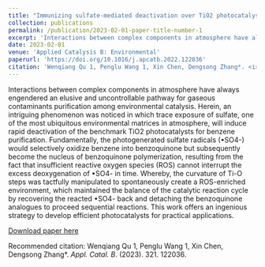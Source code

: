 ```yaml
---
title: "Immunizing sulfate-mediated deactivation over TiO2 photocatalysts for gaseous benzene purification via self-adaptive deoxygenation of sulfate radicals"
collection: publications
permalink: /publication/2023-02-01-paper-title-number-1
excerpt: 'Interactions between complex components in atmosphere have always engendered an elusive and uncontrollable pathway for gaseous contaminants purification among environmental catalysis. Herein, an intriguing phenomenon was noticed in which trace exposure of sulfate, one of the most ubiquitous environmental matrices in atmosphere, will induce rapid deactivation of the benchmark TiO2 photocatalysts for benzene purification. Fundamentally, the photogenerated sulfate radicals (•SO4-) would selectively oxidize benzene into benzoquinone but subsequently become the nucleus of benzoquinone polymerization, resulting from the fact that insufficient reactive oxygen species (ROS) cannot interrupt the excess deoxygenation of •SO4- in time. Whereby, the curvature of Ti-O steps was tactfully manipulated to spontaneously create a ROS-enriched environment, which maintained the balance of the catalytic reaction cycle by recovering the reacted •SO4- back and detaching the benzoquinone analogues to proceed sequential reactions. This work offers an ingenious strategy to develop efficient photocatalysts for practical applications.'
date: 2023-02-01
venue: 'Applied Catalysis B: Environmental'
paperurl: 'https://doi.org/10.1016/j.apcatb.2022.122036'
citation: 'Wenqiang Qu 1, Penglu Wang 1, Xin Chen, Dengsong Zhang*. <i>Appl. Catal. B</i>. (2023). 321. 122036.'
---
```


Interactions between complex components in atmosphere have always engendered an elusive and uncontrollable pathway for gaseous contaminants purification among environmental catalysis. Herein, an intriguing phenomenon was noticed in which trace exposure of sulfate, one of the most ubiquitous environmental matrices in atmosphere, will induce rapid deactivation of the benchmark TiO2 photocatalysts for benzene purification. Fundamentally, the photogenerated sulfate radicals (•SO4-) would selectively oxidize benzene into benzoquinone but subsequently become the nucleus of benzoquinone polymerization, resulting from the fact that insufficient reactive oxygen species (ROS) cannot interrupt the excess deoxygenation of •SO4- in time. Whereby, the curvature of Ti-O steps was tactfully manipulated to spontaneously create a ROS-enriched environment, which maintained the balance of the catalytic reaction cycle by recovering the reacted •SO4- back and detaching the benzoquinone analogues to proceed sequential reactions. This work offers an ingenious strategy to develop efficient photocatalysts for practical applications.

[Download paper here](http://academicpages.github.io/files/paper1.pdf)

Recommended citation: Wenqiang Qu 1, Penglu Wang 1, Xin Chen, Dengsong Zhang*. <i>Appl. Catal. B</i>. (2023). 321. 122036.


